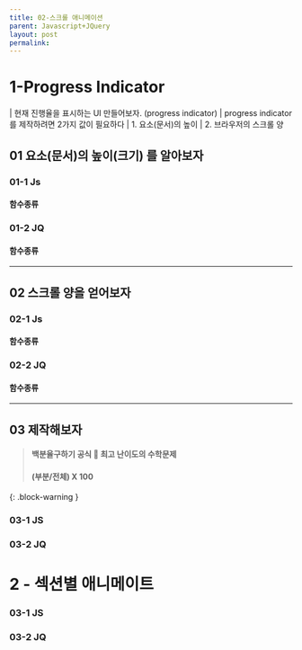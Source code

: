 ```yaml
---
title: 02-스크롤 애니메이션
parent: Javascript+JQuery
layout: post
permalink:
---
```


# 1-Progress Indicator

| 현재 진행율을 표시하는 UI 만들어보자. (progress indicator)
| progress indicator 를 제작하려면 2가지 값이 필요하다
| 1. 요소(문서)의 높이
| 2. 브라우저의 스크롤 양

##  01 요소(문서)의 높이(크기) 를 알아보자

### 01-1 Js

#### 함수종류



### 01-2 JQ

#### 함수종류



---

## 02 스크롤 양을 얻어보자

### 02-1 Js

####  함수종류



### 02-2 JQ

####  함수종류



---

## 03 제작해보자

>
>#### 백분율구하기 공식 🔞 최고 난이도의 수학문제
>#### (부분/전체) X 100
>
{: .block-warning }

### 03-1 JS

<script async src="//jsfiddle.net/qwerew0/3qwngLey/67/embed/js,html,css,result/dark/"></script>

### 03-2 JQ

<script async src="//jsfiddle.net/qwerew0/3qwngLey/68/embed/js,html,css,result/dark/"></script>



# 2 - 섹션별 애니메이트

### 03-1 JS

<script async src="//jsfiddle.net/qwerew0/3qwngLey/70/embed/js,html,css,result/dark/"></script>


<script async src="//jsfiddle.net/qwerew0/3qwngLey/71/embed/js,html,css,result/dark/"></script>

### 03-2 JQ

<script async src="//jsfiddle.net/qwerew0/3qwngLey/68/embed/js,html,css,result/dark/"></script>
